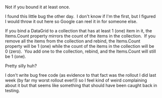 Not if you bound it at least once.

I found this little bug the other day.  I don't know if I'm the first,
but I figured I would throw it out here so Google can reel it in for
someone else.

If you bind a DataGrid to a collection that has at least 1 (one) item in
it, the Items.Count property mirrors the count of the items in the
collection.  If you remove all the items from the collection and rebind,
the Items.Count property will be 1 (one) while the count of the items in
the collection will be 0 (zero).  You add one to the collection, rebind,
and the Items.Count will still be 1 (one).

Pretty silly huh?

I don't write bug free code (as evidence to that fact was the rollout I
did last week (by far my worst rollout ever!)) so I feel kind of weird
complaining about it but that seems like something that should have been
caught back in testing.
